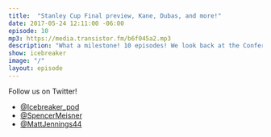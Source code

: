 ```yaml
---
title:  "Stanley Cup Final preview, Kane, Dubas, and more!"
date: 2017-05-24 12:11:00 -06:00
episode: 10
mp3: https://media.transistor.fm/b6f045a2.mp3
description: "What a milestone! 10 episodes! We look back at the Conference Finals, look towards the Stanley Cup finals, and chat about Evander Kane, Kyle Dubas, and John Tavares!"
show: icebreaker
image: "/"
layout: episode
---
```


Follow us on Twitter!

* [@Icebreaker_pod](https://twitter.com/icebreaker_pod)
* [@SpencerMeisner](https://twitter.com/spencermeisner)
* [@MattJennings44](https://twitter.com/mattjennings44)
